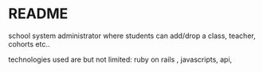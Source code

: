 # README

school system administrator where students can add/drop a class, teacher, cohorts etc..

technologies used are but not limited:
ruby on rails , javascripts, api, 

